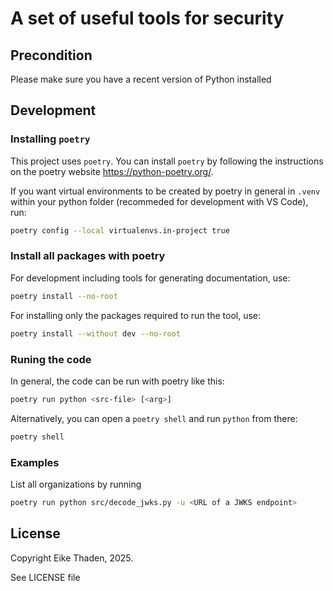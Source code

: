 # A set of useful tools for security

## Precondition

Please make sure you have a recent version of Python installed

## Development

### Installing `poetry`

This project uses `poetry`. You can install `poetry` by following the instructions on the poetry website https://python-poetry.org/.

If you want virtual environments to be created by poetry in general in `.venv` within your python folder (recommeded for development with VS Code), run:

```bash
poetry config --local virtualenvs.in-project true
```

### Install all packages with poetry

For development including tools for generating documentation, use:

```bash
poetry install --no-root
```

For installing only the packages required to run the tool, use:

```bash
poetry install --without dev --no-root
```

### Runing the code

In general, the code can be run with poetry like this:

```bash
poetry run python <src-file> [<arg>]
```

Alternatively, you can open a `poetry shell` and run `python` from there:

```bash
poetry shell
```

### Examples

List all organizations by running

```bash
poetry run python src/decode_jwks.py -u <URL of a JWKS endpoint>
```

## License

Copyright Eike Thaden, 2025.

See LICENSE file
